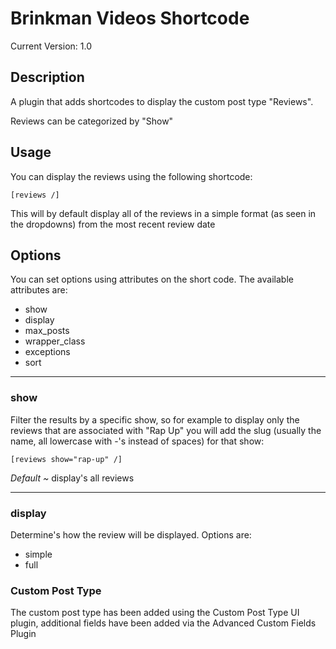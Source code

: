 # Brinkman Videos Shortcode

Current Version: 1.0

## Description
A plugin that adds shortcodes to display the custom post type "Reviews".

Reviews can be categorized by "Show"

## Usage
You can display the reviews using the following shortcode:

`[reviews /]`

This will by default display all of the reviews in a simple format (as seen in the dropdowns) from the most recent review date

## Options
You can set options using attributes on the short code. The available attributes are:

* show
* display
* max_posts
* wrapper_class
* exceptions
* sort

---
### show
Filter the results by a specific show, so for example to display only the reviews that are associated with "Rap Up" you will add the slug (usually the name, all lowercase with -'s instead of spaces) for that show:

`[reviews show="rap-up" /]`

*Default ~* display's all reviews

---
### display
Determine's how the review will be displayed. Options are:

* simple
* full



### Custom Post Type
The custom post type has been added using the Custom Post Type UI plugin, additional fields have been added via the Advanced Custom Fields Plugin